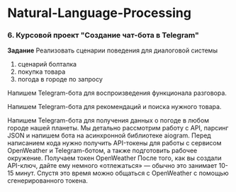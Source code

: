 # Natural-Language-Processing

### 6. Курсовой проект "Создание чат-бота в Telegram"
**Задание**
Реализовать сценарии поведения для диалоговой системы<br>
1. сценарий болталка
2. покупка товара
3. погода в городе по запросу

Напишем Telegram-бота для воспроизведения функционала разговора.

Напишем Telegram-бота для рекомендаций и поиска нужного товара.

Напишем Telegram-бота для получения данных о погоде в любом городе нашей планеты. 
Мы детально рассмотрим работу с API, парсинг JSON и напишем бота на асинхронной библиотеке aiogram.
Перед написанием кода нужно получить API-токены для работы с сервисом OpenWeather и Telegram-ботом, а также подготовить рабочее окружение.
Получаем токен OpenWeather После того, как вы создали API-ключ, дайте ему немного «отлежаться» — обычно это занимает 10-15 минут. 
Спустя это время можно общаться с OpenWeather с помощью сгенерированного токена.
